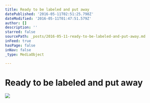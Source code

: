 ```yaml
---
title: Ready to be labeled and put away
datePublished: '2016-05-11T02:51:25.798Z'
dateModified: '2016-05-11T01:47:51.579Z'
author: []
description: ''
starred: false
sourcePath: _posts/2016-05-11-ready-to-be-labeled-and-put-away.md
inFeed: true
hasPage: false
inNav: false
_type: MediaObject

---
```

# Ready to be labeled and put away
![](https://the-grid-user-content.s3-us-west-2.amazonaws.com/f7caa620-c168-4963-b553-d33a58931b64.jpg)